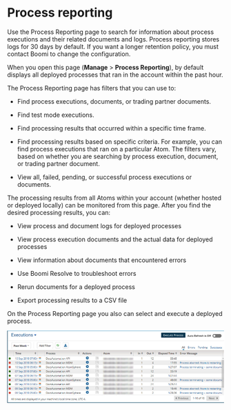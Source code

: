# Process reporting

<head>
  <meta name="guidename" content="Integration"/>
  <meta name="context" content="GUID-c49a74c4-026d-4c0d-a69e-4fca30ed34a3"/>
</head>

Use the Process Reporting page to search for information about process executions and their related documents and logs. Process reporting stores logs for 30 days by default. If you want a longer retention policy, you must contact Boomi to change the configuration.

When you open this page (**Manage** \> **Process Reporting**), by default displays all deployed processes that ran in the account within the past hour.

The Process Reporting page has filters that you can use to:

- Find process executions, documents, or trading partner documents.

- Find test mode executions.

- Find processing results that occurred within a specific time frame.

- Find processing results based on specific criteria. For example, you can find process executions that ran on a particular Atom. The filters vary, based on whether you are searching by process execution, document, or trading partner document.

- View all, failed, pending, or successful process executions or documents.

The processing results from all Atoms within your account \(whether hosted or deployed locally\) can be monitored from this page. After you find the desired processing results, you can:

- View process and document logs for deployed processes

- View process execution documents and the actual data for deployed processes

- View information about documents that encountered errors

- Use Boomi Resolve to troubleshoot errors

- Rerun documents for a deployed process

- Export processing results to a CSV file

On the Process Reporting page you also can select and execute a deployed process.

![Process Reporting page](../Images/manage-pg-process-reporting_d4032eb2-9ca3-4ac9-bd95-8be3ce5086a6.jpg)

